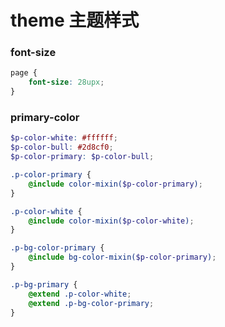 # theme 主题样式

### font-size

```css
page {
    font-size: 28upx;
}
```

### primary-color

```scss
$p-color-white: #ffffff;
$p-color-bull: #2d8cf0;
$p-color-primary: $p-color-bull;

.p-color-primary {
    @include color-mixin($p-color-primary);
}

.p-color-white {
    @include color-mixin($p-color-white);
}

.p-bg-color-primary {
    @include bg-color-mixin($p-color-primary);
}

.p-bg-primary {
    @extend .p-color-white;
    @extend .p-bg-color-primary;
}
```
